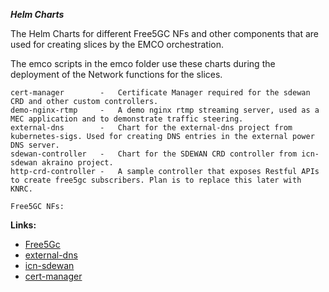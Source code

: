 ***Helm Charts***

The Helm Charts for different Free5GC NFs and other components that are used for creating slices by the EMCO orchestration.

The emco scripts in the emco folder use these charts during the deployment of the Network functions for the slices.

```
cert-manager        -   Certificate Manager required for the sdewan CRD and other custom controllers.
demo-nginx-rtmp     -   A demo nginx rtmp streaming server, used as a MEC application and to demonstrate traffic steering.
external-dns        -   Chart for the external-dns project from kubernetes-sigs. Used for creating DNS entries in the external power DNS server.
sdewan-controller   -   Chart for the SDEWAN CRD controller from icn-sdewan akraino project.
http-crd-controller -   A sample controller that exposes Restful APIs to create free5gc subscribers. Plan is to replace this later with KNRC.

Free5GC NFs: 

```
**Links:**

- [Free5Gc](https://www.free5gc.org/)
- [external-dns](https://github.com/kubernetes-sigs/external-dns)
- [icn-sdewan](https://github.com/akraino-edge-stack/icn-sdwan)
- [cert-manager](https://github.com/jetstack/cert-manager)



